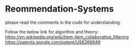 # Reommendation-Systems

please read the comments in the code for understanding.

Follow the below link for algorithm and theory:
https://en.wikipedia.org/wiki/Item-item_collaborative_filtering
https://patents.google.com/patent/US6266649
